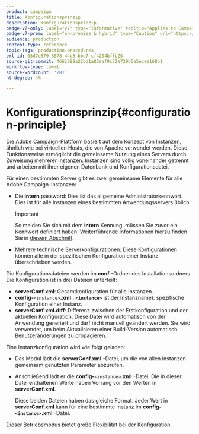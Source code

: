 ```yaml
---
product: campaign
title: Konfigurationsprinzip
description: Konfigurationsprinzip
badge-v7-only: label="v7" type="Informative" tooltip="Applies to Campaign Classic v7 only"
badge-v7-prem: label="on-premise & hybrid" type="Caution" url="https://experienceleague.adobe.com/docs/campaign-classic/using/installing-campaign-classic/architecture-and-hosting-models/hosting-models-lp/hosting-models.html" tooltip="Applies to on-premise and hybrid deployments only"
audience: production
content-type: reference
topic-tags: production-procedures
exl-id: 03d7e579-8678-44b8-bbe7-cf4204bffb25
source-git-commit: 4661688a22bd1a82eaf9c72a739b5a5ecee168b1
workflow-type: tm+mt
source-wordcount: '281'
ht-degree: 4%

---
```


# Konfigurationsprinzip{#configuration-principle}



Die Adobe Campaign-Plattform basiert auf dem Konzept von Instanzen, ähnlich wie bei virtuellen Hosts, die von Apache verwendet werden. Diese Funktionsweise ermöglicht die gemeinsame Nutzung eines Servers durch Zuweisung mehrerer Instanzen. Instanzen sind völlig voneinander getrennt und arbeiten mit ihrer eigenen Datenbank und Konfigurationsdatei.

Für einen bestimmten Server gibt es zwei gemeinsame Elemente für alle Adobe Campaign-Instanzen:

* Die **intern** password: Dies ist das allgemeine Administratorkennwort. Dies ist für alle Instanzen eines bestimmten Anwendungsservers üblich.

  >[!IMPORTANT]
  >
  >So melden Sie sich mit dem **intern** Kennung, müssen Sie zuvor ein Kennwort definiert haben. Weiterführende Informationen hierzu finden Sie in [diesem Abschnitt](../../installation/using/configuring-campaign-server.md#internal-identifier).

* Mehrere technische Serverkonfigurationen: Diese Konfigurationen können alle in der spezifischen Konfiguration einer Instanz überschrieben werden.

Die Konfigurationsdateien werden im **conf** -Ordner des Installationsordners. Die Konfiguration ist in drei Dateien unterteilt:

* **serverConf.xml**: Gesamtkonfiguration für alle Instanzen.
* **config-**`<instance>`**.xml** , **`<instance>`** ist der Instanzname): spezifische Konfiguration einer Instanz.
* **serverConf.xml.diff**: Differenz zwischen der Erstkonfiguration und der aktuellen Konfiguration. Diese Datei wird automatisch von der Anwendung generiert und darf nicht manuell geändert werden. Sie wird verwendet, um beim Aktualisieren einer Build-Version automatisch Benutzeränderungen zu propagieren.

Eine Instanzkonfiguration wird wie folgt geladen:

* Das Modul lädt die **serverConf.xml** -Datei, um die von allen Instanzen gemeinsam genutzten Parameter abzurufen.
* Anschließend lädt er die **config-**`<instance>`**.xml** -Datei. Die in dieser Datei enthaltenen Werte haben Vorrang vor den Werten in **serverConf.xml**.

  Diese beiden Dateien haben das gleiche Format. Jeder Wert in **serverConf.xml** kann für eine bestimmte Instanz im **config-`<instance>`.xml** -Datei.

Dieser Betriebsmodus bietet große Flexibilität bei der Konfiguration.
